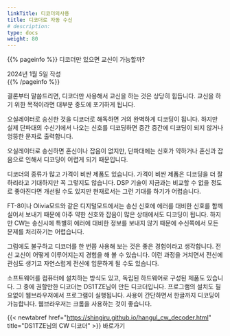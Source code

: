 ```yaml
---
linkTitle: 디코더의사용
title: 디코더로 자동 수신
# description: 
type: docs
weight: 80
---
```

{{% pageinfo %}}
디코더만 있으면 교신이 가능할까?

2024년 1월 5일 작성<br>
{{% /pageinfo %}}
<div oncontextmenu="return false" ondragstart="return false" onselectstart="return false">


결론부터 말씀드리면, 디코더만 사용해서 교신을 하는 것은 상당히 힘듭니다. 교신을 하기 위한 목적이라면 대부분 중도에 포기하게 됩니다.

오실레이터로 송신한 것을 디코더로 해독하면 거의 완벽하게 디코딩이 됩니다. 하지만 실제 단파대의 수신기에서 나오는 신호를 디코딩하면 중간 중간에 디코딩이 되지 않거나 엉뚱한 문자로 출력합니다.

오실레이터로 송신하면 혼신이나 잡음이 없지만, 단파대에는 신호가 약하거나 혼신과 잡음으로 인해서 디코딩이 어렵게 되기 때문입니다.

디코더의 종류가 많고 가격이 비싼 제품도 있습니다. 가격이 비싼 제품은 디코딩을 더 잘 하리라고 기대하지만 꼭 그렇지도 않습니다. DSP 기술이 지금과는 비교할 수 없을 정도로 좋아진다면 개선될 수도 있지만 현재로서는 그런 기대를 하기가 어렵습니다.

FT-8이나 Olivia모드와 같은 디지털모드에서는 송신 신호에 에러를 대비한 신호를 함께 실어서 보내기 때문에 아주 약한 신호와 잡음이 많은 상태에서도 디코딩이 됩니다. 하지만 CW는 송신시에 특별히 에러에 대비한 정보를 보내지 않기 때문에 수신쪽에서 모든 문제를 처리하기는 어렵습니다.

그럼에도 불구하고 디코더를 한 번쯤 사용해 보는 것은 좋은 경험이라고 생각합니다. 전신 교신이 어떻게 이루어지는지 경험을 해 볼 수 있습니다. 이런 과정을 거치면서 전신에 관심도 생기고 자연스럽게 전신에 입문하게 될 수도 있습니다.

소프트웨어를 컴퓨터에 설치하는 방식도 있고, 독립된 하드웨어로 구성된 제품도 있습니다. 그 중에 권할만한 디코더는 DS1TZE님이 만든 디코더입니다. 프로그램의 설치도 필요없이 웹브라우저에서  프로그램이 실행됩니다. 사용이 간단하면서 한글까지 디코딩이 가능합니다. 웹브라우저는 크롬을 사용하는 것이 좋습니다.

{{< newtabref href="https://shingiru.github.io/hangul_cw_decoder.html" title="DS1TZE님의 CW 디코더" >}} 바로가기

</div>